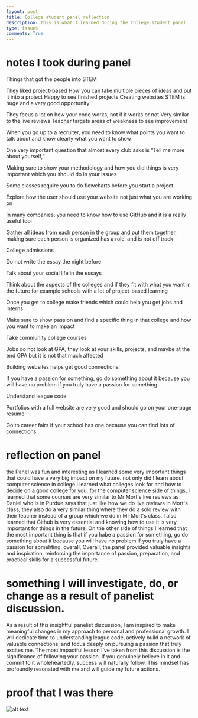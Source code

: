 ```yaml
---
layout: post
title: College student panel reflection
description: this is what I learned during the College student panel
type: issues
comments: True
---
```

# notes I took during panel

Things that got the people into STEM

They liked project-based
How you can take multiple pieces of ideas and put it into a project
Happy to see finished projects
Creating websites
STEM is huge and a very good opportunity

They focus a lot on how your code works, not if it works or not
Very similar to the live reviews
Teacher targets areas of weakness to see improvement

When you go up to a recruiter, you need to know what points you want to talk about and know clearly what you want to show

One very important question that almost every club asks is “Tell me more about yourself,”

Making sure to show your methodology and how you did things is very important which you should do in your issues

Some classes require you to do flowcharts before you start a project

Explore how the user should use your website not just what you are working on

In many companies, you need to know how to use GitHub and it is a really useful tool

Gather all ideas from each person in the group and put them together, making sure each person is organized has a role, and is not off track

College admissions

Do not write the essay the night before

Talk about your social life in the essays

Think about the aspects of the colleges and if they fit with what you want in the future for example schools with a lot of project-based learning

Once you get to college make friends which could help you get jobs and interns

Make sure to show passion and find a specific thing in that college and how you want to make an impact

Take community college courses

Jobs do not look at GPA, they look at your skills, projects, and maybe at the end GPA but it is not that much affected

Building websites helps get good connections.
 
If you have a passion for something, go do something about it because you will have no problem if you truly have a passion for something

Understand league code

Portfolios with a full website are very good and should go on your one-page resume

Go to career fairs if your school has one because you can find lots of connections

# reflection on panel
the Panel was fun and interesting as I learned some very important things that could have a very big impact on my future. not only did I learn about computer science in college I learned what colleges look for and how to decide on a good college for you. for the computer science side of things, I learned that some courses are very similar to Mr Mort's live reviews as Daniel who is in Purdue says that just like how we do live reviews in Mort's class, they also do a very similar thing where they do a solo review with their teacher instead of a group which we do in Mr Mort's class. I also learned that Github is very essential and knowing how to use it is very important for things in the future. On the other side of things I learned that the most important thing is that if you habe a passion for something, go do something about it because you will have no problem if you truly have a passion for somehting. overall, Overall, the panel provided valuable insights and inspiration, reinforcing the importance of passion, preparation, and practical skills for a successful future.

# something I will investigate, do, or change as a result of panelist discussion.
As a result of this insightful panelist discussion, I am inspired to make meaningful changes in my approach to personal and professional growth. I will dedicate time to understanding league code, actively build a network of valuable connections, and focus deeply on pursuing a passion that truly excites me. The most impactful lesson I’ve taken from this discussion is the significance of following your passion. If you genuinely believe in it and commit to it wholeheartedly, success will naturally follow. This mindset has profoundly resonated with me and will guide my future actions.
# proof that I was there 
![alt text]({{site.baseurl}}/images/proof.png) 